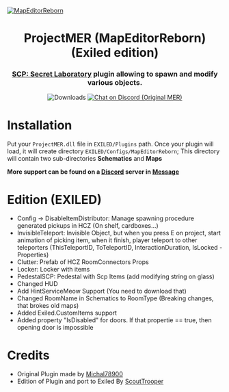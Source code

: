 

[![MapEditorReborn](https://i.imgur.com/CeemJnt.png)](https://discord.gg/JwAfeSd79u)

<h1 align="center">ProjectMER (MapEditorReborn) (Exiled edition)</h1>
<h3 align="center"><a href="https://store.steampowered.com/app/700330/SCP_Secret_Laboratory/">SCP: Secret Laboratory</a> plugin allowing to spawn and modify various objects.</h3>
<div align="center">
    
<img src="https://img.shields.io/github/downloads/ScoutTrooper2/ProjectMER-Exiled/total?style=for-the-badge&logo=github" alt="Downloads">
<a href="https://discord.gg/JwAfeSd79u">
    <img src="https://img.shields.io/discord/947849283514814486?style=for-the-badge&logo=discord" alt="Chat on Discord (Original MER)">
</a>    

</div>

# Installation 
Put your `ProjectMER.dll` file in `EXILED/Plugins` path.
Once your plugin will load, it will create directory `EXILED/Configs/MapEditorReborn`; This directory will contain two sub-directories **Schematics** and **Maps**

**More support can be found on a [Discord](https://discord.gg/JwAfeSd79u) server in [Message](https://discord.com/channels/947849283514814486/1378677763099197500)**

# Edition (EXILED)
- Config -> DisableItemDistributor: Manage spawning procedure generated pickups in HCZ (On shelf, cardboxes...)
- InvisibleTeleport: Invisible Object, but when you press E on project, start animation of picking item, when it finish, player teleport to other teleporters (ThisTeleportID, ToTeleportID, InteractionDuration, IsLocked - Properties)
- Clutter: Prefab of HCZ RoomConnectors Props
- Locker: Locker with items
- PedestalSCP: Pedestal with Scp Items (add modifying string on glass)
- Changed HUD
- Add HintServiceMeow Support (You need to download that)
- Changed RoomName in Schematics to RoomType (Breaking changes, that brokes old maps)
- Added Exiled.CustomItems support
- Added property "IsDisabled" for doors. If that propertie == true, then opening door is impossible

# Credits
- Original Plugin made by [Michal78900](https://github.com/Michal78900)
- Edition of Plugin and port to Exiled By [ScoutTrooper](https://github.com/ScoutTrooper2)
